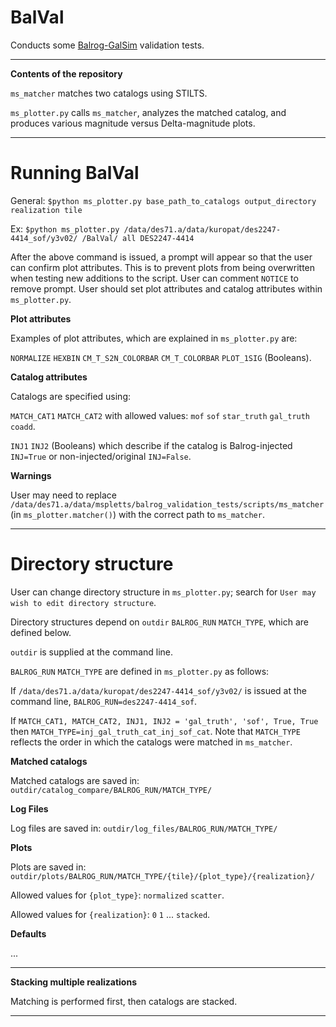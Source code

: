# BalVal

Conducts some [Balrog-GalSim](https://github.com/sweverett/Balrog-GalSim) validation tests.

___
**Contents of the repository**

`ms_matcher` matches two catalogs using STILTS.

`ms_plotter.py` calls `ms_matcher`, analyzes the matched catalog, and produces various magnitude versus Delta-magnitude plots.

___

# Running BalVal

General: `$python ms_plotter.py base_path_to_catalogs output_directory realization tile`

Ex: `$python ms_plotter.py /data/des71.a/data/kuropat/des2247-4414_sof/y3v02/ /BalVal/ all DES2247-4414`

After the above command is issued, a prompt will appear so that the user can confirm plot attributes. This is to prevent plots from being overwritten when testing new additions to the script. User can comment `NOTICE` to remove prompt. User should set plot attributes and catalog attributes within `ms_plotter.py`.

**Plot attributes**

Examples of plot attributes, which are explained in `ms_plotter.py` are:

`NORMALIZE` `HEXBIN` `CM_T_S2N_COLORBAR` `CM_T_COLORBAR`  `PLOT_1SIG` (Booleans).


**Catalog attributes**

Catalogs are specified using:

`MATCH_CAT1` `MATCH_CAT2` with allowed values: `mof` `sof` `star_truth` `gal_truth` `coadd`.

`INJ1` `INJ2` (Booleans) which describe if the catalog is Balrog-injected `INJ=True` or non-injected/original `INJ=False`.

**Warnings**

User may need to replace `/data/des71.a/data/mspletts/balrog_validation_tests/scripts/ms_matcher` (in `ms_plotter.matcher()`) with the correct path to `ms_matcher`.

---

# Directory structure

User can change directory structure in `ms_plotter.py`; search for `User may wish to edit directory structure`. 

Directory structures depend on `outdir` `BALROG_RUN` `MATCH_TYPE`, which are defined below.

`outdir` is supplied at the command line.

`BALROG_RUN` `MATCH_TYPE` are defined in `ms_plotter.py` as follows:

If `/data/des71.a/data/kuropat/des2247-4414_sof/y3v02/` is issued at the command line, `BALROG_RUN=des2247-4414_sof`.

If `MATCH_CAT1, MATCH_CAT2, INJ1, INJ2 = 'gal_truth', 'sof', True, True` then `MATCH_TYPE=inj_gal_truth_cat_inj_sof_cat`. Note that `MATCH_TYPE` reflects the order in which the catalogs were matched in `ms_matcher`.

**Matched catalogs**

Matched catalogs are saved in: `outdir/catalog_compare/BALROG_RUN/MATCH_TYPE/`


**Log Files**

Log files are saved in: `outdir/log_files/BALROG_RUN/MATCH_TYPE/`


**Plots**

Plots are saved in: `outdir/plots/BALROG_RUN/MATCH_TYPE/{tile}/{plot_type}/{realization}/`

Allowed values for `{plot_type}`: `normalized` `scatter`.

Allowed values for `{realization}`: `0` `1` ... `stacked`.


**Defaults**

...

___

**Stacking multiple realizations**

Matching is performed first, then catalogs are stacked.

___


